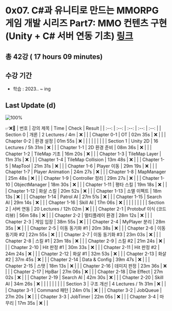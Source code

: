 # 0x07. C#과 유니티로 만드는 MMORPG 게임 개발 시리즈 Part7: MMO 컨텐츠 구현 (Unity + C# 서버 연동 기초) [링크](https://www.inflearn.com/course/%EC%9C%A0%EB%8B%88%ED%8B%B0-mmorpg-%EA%B0%9C%EB%B0%9C-part7)

## 총 42강 ( 17 hours 09 minutes)

## 수강 기간 
- 학습          : 2023.. ~ ing

## Last Update (d)    

![100%](https://progress-bar.dev/1/?scale=1&title=progress&width=500&color=babaca&suffix=/1)

✅❌:hammer:
| 번호 | 강의 제목 | Time | Check | Result |
| :--: | :--: | :--: | :--: | :--: |
| Section 0 | 개론 | 2 Lectures / 4m | ❌ |  |
| Chapter 0-1 | OT | 02m 35s | ❌ | |
| Chapter 0-2 | 환경 설정 | 01m 55s | ❌ | |
| | | | | |
| Section 1 | Unity 2D | 16 Lectures / 5h 31m | ❌ | |
| Chapter 1-1 | 2D 환경 준비 | 08m 36s | ❌ | | 
| Chapter 1-2 | TileMap 기초 | 16m 20s | ❌ | |
| Chapter 1-3 | TileMap Layer | 11m 31s | ❌ | | 
| Chapter 1-4 | TileMap Collision | 13m 48s | ❌ | |
| Chapter 1-5 | MapTool | 21m 31s | ❌ | |
| Chapter 1-6 | Player 이동 | 29m 19s | ❌ | | 
| Chapter 1-7 | Player Animation | 24m 27s | ❌ | | 
| Chapter 1-8 | MapManager | 25m 48s | ❌ | |
| Chapter 1-9 | Controller 정리 | 29m 27s | ❌ | |
| Chapter 1-10 | ObjectManager | 18m 30s | ❌ | | 
| Chapter 1-11 | 평타 스킬 | 19m 18s | ❌ | | 
| Chapter 1-12 | 화살 스킬 | 20m 52s | ❌ | |
| Chapter 1-13 | 소멸 이펙트 | 18m 13s | ❌ | | 
| Chapter 1-14 | Patrol AI | 27m 51s | ❌ | |
| Chapter 1-15 | Search AI | 29m 14s | ❌ | |
| Chapter 1-16 | Skill AI | 17m 06s | ❌ | | 
| | | | | |
| Section 2 | 서버 연동 | 20 Lectures / 12h 02m | ❌ | |
| Chapter 2-1 | Protobuf 이식 (코드 리뷰) | 56m 58s | ❌ | | 
| Chapter 2-2 | 멀티플레이 환경 | 28m 12s | ❌ | |
| Chapter 2-3 | 게임 입장 | 38m 55s | ❌ | | 
| Chapter 2-4 | MyPlayer 분리 | 28m 35s | ❌ | | 
| Chapter 2-5 | 이동 동기화 #1 | 20m 38s | ❌ | |
| Chapter 2-6 | 이동 동기화 #2 | 22m 55s | ❌ | | 
| Chapter 2-7 | 이동 동기화 #3 | 23m 03s | ❌ | | 
| Chapter 2-8 | 스킬 #1 | 23m 18s | ❌ | |
| Chapter 2-9 | 스킬 #2 | 21m 24s | ❌ | | 
| Chapter 2-10 | Hit 판정 #1 | 30m 33s | ❌ | | 
| Chapter 2-11 | Hit 판정 #2 | 24m 24s | ❌ | | 
| Chapter 2-12 | 화살 #1 | 32m 53s | ❌ | |
| Chapter 2-13 | 화살 #2 | 37m 45s | ❌ | | 
| Chapter 2-14 | Data & Config | 39m 47s | ❌ | | 
| Chapter 2-15 | 스탯 | 18m 13s | ❌ | |
| Chapter 2-16 | 데미지 판정 | 23m 36s | ❌ | | 
| Chapter 2-17 | HpBar | 27m 06s | ❌ | | 
| Chapter 2-18 | Die Effect | 27m 02s | ❌ | |
| Chapter 2-19 | Search AI | 42m 30s | ❌ | | 
| Chapter 2-20 | Skill AI | 34m 26s | ❌ | | 
| | | | | |
| Section 3 | 구조 개선 | 4 Lectures / 1h 31m | ❌ | |
| Chapter 3-1 | Command 패턴 | 24m 01s | ❌ | | 
| Chapter 3-2 | JobQueue | 27m 20s | ❌ | |
| Chapter 3-3 | JobTimer | 22m 05s | ❌ | | 
| Chapter 3-4 | 마무리 | 17m 35s | ❌ | | 
